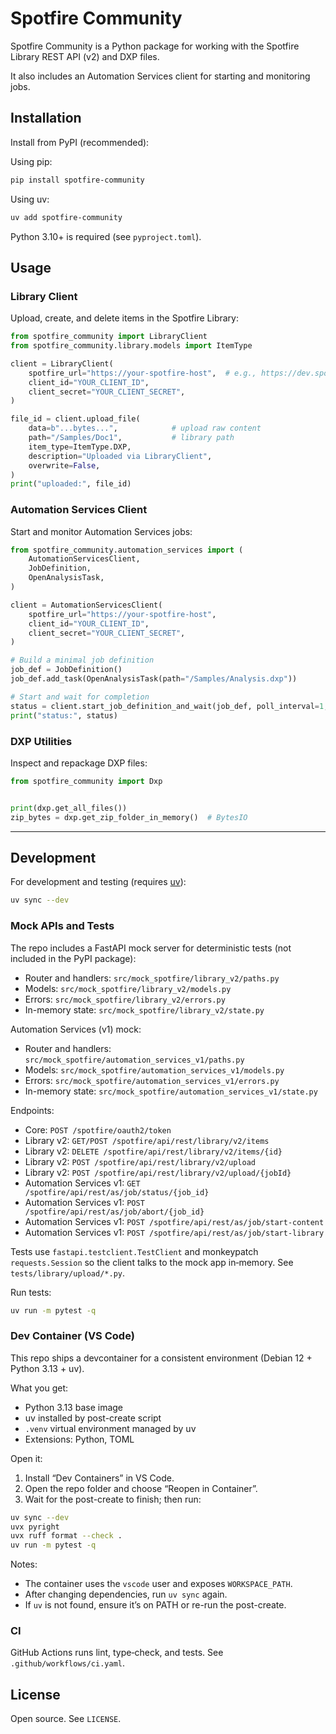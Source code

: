 # Spotfire Community

Spotfire Community is a Python package for working with the Spotfire Library REST API (v2) and DXP files.

It also includes an Automation Services client for starting and monitoring jobs.

## Installation

Install from PyPI (recommended):

Using pip:

```sh
pip install spotfire-community
```

Using uv:

```sh
uv add spotfire-community
```

Python 3.10+ is required (see `pyproject.toml`).

## Usage

### Library Client

Upload, create, and delete items in the Spotfire Library:

```python
from spotfire_community import LibraryClient
from spotfire_community.library.models import ItemType

client = LibraryClient(
	spotfire_url="https://your-spotfire-host",  # e.g., https://dev.spotfire.com
	client_id="YOUR_CLIENT_ID",
	client_secret="YOUR_CLIENT_SECRET",
)

file_id = client.upload_file(
	data=b"...bytes...",            # upload raw content
	path="/Samples/Doc1",           # library path
	item_type=ItemType.DXP,
	description="Uploaded via LibraryClient",
	overwrite=False,
)
print("uploaded:", file_id)
```

### Automation Services Client

Start and monitor Automation Services jobs:

```python
from spotfire_community.automation_services import (
	AutomationServicesClient,
	JobDefinition,
	OpenAnalysisTask,
)

client = AutomationServicesClient(
	spotfire_url="https://your-spotfire-host",
	client_id="YOUR_CLIENT_ID",
	client_secret="YOUR_CLIENT_SECRET",
)

# Build a minimal job definition
job_def = JobDefinition()
job_def.add_task(OpenAnalysisTask(path="/Samples/Analysis.dxp"))

# Start and wait for completion
status = client.start_job_definition_and_wait(job_def, poll_interval=1, timeout=120)
print("status:", status)
```

### DXP Utilities

Inspect and repackage DXP files:

```python
from spotfire_community import Dxp


print(dxp.get_all_files())
zip_bytes = dxp.get_zip_folder_in_memory()  # BytesIO
```

---

## Development

For development and testing (requires [uv](https://github.com/astral-sh/uv)):

```sh
uv sync --dev
```

### Mock APIs and Tests

The repo includes a FastAPI mock server for deterministic tests (not included in the PyPI package):
- Router and handlers: `src/mock_spotfire/library_v2/paths.py`
- Models: `src/mock_spotfire/library_v2/models.py`
- Errors: `src/mock_spotfire/library_v2/errors.py`
- In-memory state: `src/mock_spotfire/library_v2/state.py`

Automation Services (v1) mock:
- Router and handlers: `src/mock_spotfire/automation_services_v1/paths.py`
- Models: `src/mock_spotfire/automation_services_v1/models.py`
- Errors: `src/mock_spotfire/automation_services_v1/errors.py`
- In-memory state: `src/mock_spotfire/automation_services_v1/state.py`

Endpoints:
- Core: `POST /spotfire/oauth2/token`
- Library v2: `GET/POST /spotfire/api/rest/library/v2/items`
- Library v2: `DELETE /spotfire/api/rest/library/v2/items/{id}`
- Library v2: `POST /spotfire/api/rest/library/v2/upload`
- Library v2: `POST /spotfire/api/rest/library/v2/upload/{jobId}`
- Automation Services v1: `GET /spotfire/api/rest/as/job/status/{job_id}`
- Automation Services v1: `POST /spotfire/api/rest/as/job/abort/{job_id}`
- Automation Services v1: `POST /spotfire/api/rest/as/job/start-content`
- Automation Services v1: `POST /spotfire/api/rest/as/job/start-library`

Tests use `fastapi.testclient.TestClient` and monkeypatch `requests.Session` so the client talks to the mock app in‑memory. See `tests/library/upload/*.py`.

Run tests:

```sh
uv run -m pytest -q
```

### Dev Container (VS Code)

This repo ships a devcontainer for a consistent environment (Debian 12 + Python 3.13 + uv).

What you get:
- Python 3.13 base image
- uv installed by post-create script
- `.venv` virtual environment managed by uv
- Extensions: Python, TOML

Open it:
1. Install “Dev Containers” in VS Code.
2. Open the repo folder and choose “Reopen in Container”.
3. Wait for the post-create to finish; then run:

```sh
uv sync --dev
uvx pyright
uvx ruff format --check .
uv run -m pytest -q
```

Notes:
- The container uses the `vscode` user and exposes `WORKSPACE_PATH`.
- After changing dependencies, run `uv sync` again.
- If `uv` is not found, ensure it’s on PATH or re-run the post-create.

### CI

GitHub Actions runs lint, type‑check, and tests. See `.github/workflows/ci.yaml`.

## License

Open source. See `LICENSE`.
